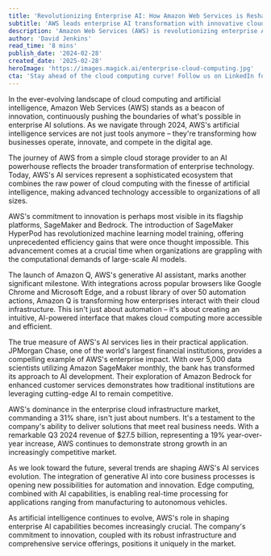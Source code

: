 ```yaml
---
title: 'Revolutionizing Enterprise AI: How Amazon Web Services is Reshaping the Future of Cloud Intelligence'
subtitle: 'AWS leads enterprise AI transformation with innovative cloud solutions'
description: 'Amazon Web Services (AWS) is revolutionizing enterprise AI through innovative cloud solutions, from SageMaker HyperPod to Amazon Q. With a 31% market share and significant revenue growth, AWS continues to shape the future of cloud intelligence while enabling digital transformation across industries.'
author: 'David Jenkins'
read_time: '8 mins'
publish_date: '2024-02-28'
created_date: '2025-02-28'
heroImage: 'https://images.magick.ai/enterprise-cloud-computing.jpg'
cta: 'Stay ahead of the cloud computing curve! Follow us on LinkedIn for daily insights into AWS innovations and enterprise AI developments.'
---
```


In the ever-evolving landscape of cloud computing and artificial intelligence, Amazon Web Services (AWS) stands as a beacon of innovation, continuously pushing the boundaries of what's possible in enterprise AI solutions. As we navigate through 2024, AWS's artificial intelligence services are not just tools anymore – they're transforming how businesses operate, innovate, and compete in the digital age.

The journey of AWS from a simple cloud storage provider to an AI powerhouse reflects the broader transformation of enterprise technology. Today, AWS's AI services represent a sophisticated ecosystem that combines the raw power of cloud computing with the finesse of artificial intelligence, making advanced technology accessible to organizations of all sizes.

AWS's commitment to innovation is perhaps most visible in its flagship platforms, SageMaker and Bedrock. The introduction of SageMaker HyperPod has revolutionized machine learning model training, offering unprecedented efficiency gains that were once thought impossible. This advancement comes at a crucial time when organizations are grappling with the computational demands of large-scale AI models.

The launch of Amazon Q, AWS's generative AI assistant, marks another significant milestone. With integrations across popular browsers like Google Chrome and Microsoft Edge, and a robust library of over 50 automation actions, Amazon Q is transforming how enterprises interact with their cloud infrastructure. This isn't just about automation – it's about creating an intuitive, AI-powered interface that makes cloud computing more accessible and efficient.

The true measure of AWS's AI services lies in their practical application. JPMorgan Chase, one of the world's largest financial institutions, provides a compelling example of AWS's enterprise impact. With over 5,000 data scientists utilizing Amazon SageMaker monthly, the bank has transformed its approach to AI development. Their exploration of Amazon Bedrock for enhanced customer services demonstrates how traditional institutions are leveraging cutting-edge AI to remain competitive.

AWS's dominance in the enterprise cloud infrastructure market, commanding a 31% share, isn't just about numbers. It's a testament to the company's ability to deliver solutions that meet real business needs. With a remarkable Q3 2024 revenue of $27.5 billion, representing a 19% year-over-year increase, AWS continues to demonstrate strong growth in an increasingly competitive market.

As we look toward the future, several trends are shaping AWS's AI services evolution. The integration of generative AI into core business processes is opening new possibilities for automation and innovation. Edge computing, combined with AI capabilities, is enabling real-time processing for applications ranging from manufacturing to autonomous vehicles.

As artificial intelligence continues to evolve, AWS's role in shaping enterprise AI capabilities becomes increasingly crucial. The company's commitment to innovation, coupled with its robust infrastructure and comprehensive service offerings, positions it uniquely in the market.